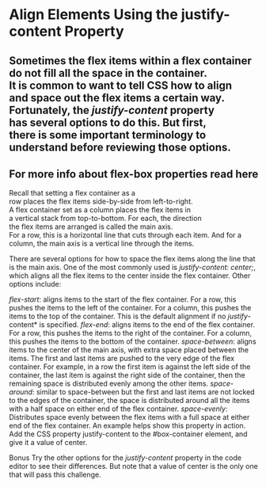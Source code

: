 ﻿# Align Elements Using the justify-content Property

Sometimes the flex items within a flex container  
do not fill all the space in the container.  
It is common to want to tell CSS how to align  
and space out the flex items a certain way.   
Fortunately, the *justify-content* property   
has several options to do this. But first,   
there is some important terminology to understand before reviewing those options.  
---
For more info about flex-box properties read here  
---
Recall that setting a flex container as a     
row places the flex items side-by-side from left-to-right.   
A flex container set as a column places the flex items in   
a vertical stack from top-to-bottom. For each, the direction   
the flex items are arranged is called the main axis.   
For a row, this is a horizontal line that cuts 
through each item. And for a column, the main 
axis is a vertical line through the items.

There are several options for how to space the 
flex items along the line that is the main axis. 
One of the most commonly used is *justify-content: center;*, 
which aligns all the flex items to the center 
inside the flex container. Other options include:

*flex-start*: aligns items to the start of the 
flex container. For a row, this pushes the items 
to the left of the container. For a column, 
this pushes the items to the top of the container. 
This is the default alignment if no *justify*-content* is specified.
*flex-end*: aligns items to the end of 
the flex container. For a row, this pushes 
the items to the right of the container. 
For a column, this pushes the items to the bottom of the container.
*space-between*: aligns items to the center of the main axis, 
with extra space placed between the items. 
The first and last items are pushed to the 
very edge of the flex container. For example, 
in a row the first item is against the left side 
of the container, the last item is against the 
right side of the container, then the remaining 
space is distributed evenly among the other items.
*space-around*: similar to space-between but the 
first and last items are not locked to the 
edges of the container, the space is distributed 
around all the items with a half space on 
either end of the flex container.
*space-evenly*: Distributes space evenly 
between the flex items with a full space 
at either end of the flex container.
An example helps show this property in action. 
Add the CSS property justify-content to the 
#box-container element, and give it a value of center.

Bonus
Try the other options for the *justify-content*
property in the code editor to see their differences. 
But note that a value of 
center is the only one that will pass this challenge.



